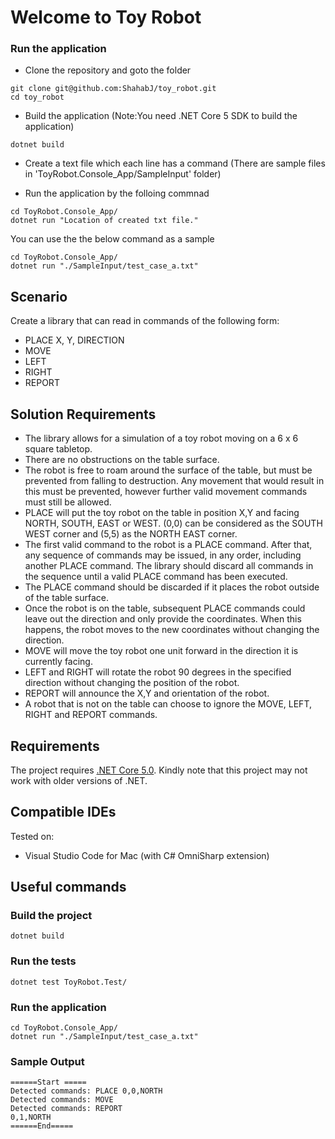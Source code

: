 # Welcome to Toy Robot

### Run the application

- Clone the repository and goto the folder
```console
git clone git@github.com:ShahabJ/toy_robot.git
cd toy_robot
```

- Build the application (Note:You need .NET Core 5 SDK to build the application)
```console
dotnet build
```
- Create a text file which each line has a command (There are sample files in 'ToyRobot.Console_App/SampleInput' folder)

- Run the application by the folloing commnad
```console
cd ToyRobot.Console_App/ 
dotnet run "Location of created txt file."
```

You can use the the below command as a sample
```console
cd ToyRobot.Console_App/ 
dotnet run "./SampleInput/test_case_a.txt"
```



## Scenario

Create a library that can read in commands of the following form:
- PLACE X, Y, DIRECTION
- MOVE
- LEFT
- RIGHT
- REPORT

## Solution Requirements

- The library allows for a simulation of a toy robot moving on a 6 x 6 square tabletop.
- There are no obstructions on the table surface.
- The robot is free to roam around the surface of the table, but must be prevented from falling to destruction. Any movement that would result in this must be prevented, however further valid movement commands must still be allowed.
- PLACE will put the toy robot on the table in position X,Y and facing NORTH, SOUTH, EAST or WEST.
(0,0) can be considered as the SOUTH WEST corner and (5,5) as the NORTH EAST corner.
- The first valid command to the robot is a PLACE command. After that, any sequence of commands may be issued, in any order, including another PLACE command. The library should discard all commands in the sequence until a valid PLACE command has been executed.
- The PLACE command should be discarded if it places the robot outside of the table surface.
- Once the robot is on the table, subsequent PLACE commands could leave out the direction and only provide the coordinates. When this happens, the robot moves to the new coordinates without changing the direction.
- MOVE will move the toy robot one unit forward in the direction it is currently facing.
- LEFT and RIGHT will rotate the robot 90 degrees in the specified direction without changing the position of the robot.
- REPORT will announce the X,Y and orientation of the robot.
- A robot that is not on the table can choose to ignore the MOVE, LEFT, RIGHT and REPORT commands.

## Requirements

The project requires [.NET Core 5.0](https://dotnet.microsoft.com/download/dotnet/5.0). 
Kindly note that this project may not work with older versions of .NET.

## Compatible IDEs

Tested on:
- Visual Studio Code for Mac  (with C# OmniSharp extension)

## Useful commands

### Build the project

```console
dotnet build
```

### Run the tests

```console
dotnet test ToyRobot.Test/
```

### Run the application
```console
cd ToyRobot.Console_App/ 
dotnet run "./SampleInput/test_case_a.txt"
```

### Sample Output 
```console
======Start =====
Detected commands: PLACE 0,0,NORTH
Detected commands: MOVE
Detected commands: REPORT
0,1,NORTH
======End=====
```